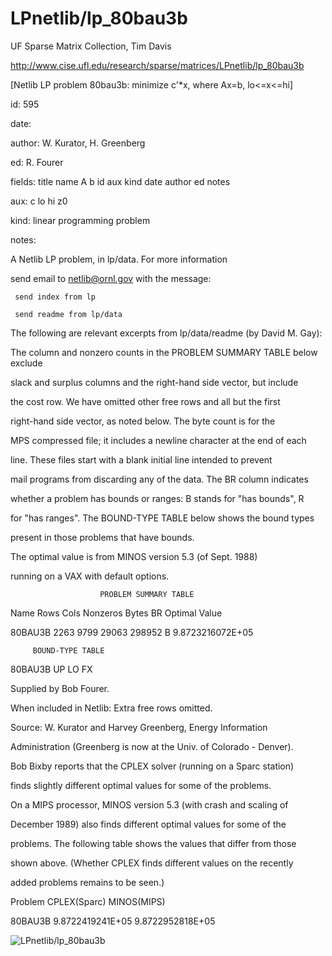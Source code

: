 # LPnetlib/lp_80bau3b

 UF Sparse Matrix Collection, Tim Davis

 http://www.cise.ufl.edu/research/sparse/matrices/LPnetlib/lp_80bau3b

 [Netlib LP problem 80bau3b: minimize c'*x, where Ax=b, lo<=x<=hi]

 id: 595

 date: 

 author: W. Kurator, H. Greenberg

 ed: R. Fourer

 fields: title name A b id aux kind date author ed notes

 aux: c lo hi z0

 kind: linear programming problem

 notes:

 A Netlib LP problem, in lp/data.  For more information                    

 send email to netlib@ornl.gov with the message:                           

                                                                           

 	 send index from lp                                                      

 	 send readme from lp/data                                                

                                                                           

 The following are relevant excerpts from lp/data/readme (by David M. Gay):

                                                                           

 The column and nonzero counts in the PROBLEM SUMMARY TABLE below exclude  

 slack and surplus columns and the right-hand side vector, but include     

 the cost row.  We have omitted other free rows and all but the first      

 right-hand side vector, as noted below.  The byte count is for the        

 MPS compressed file; it includes a newline character at the end of each   

 line.  These files start with a blank initial line intended to prevent    

 mail programs from discarding any of the data.  The BR column indicates   

 whether a problem has bounds or ranges:  B stands for "has bounds", R     

 for "has ranges".  The BOUND-TYPE TABLE below shows the bound types       

 present in those problems that have bounds.                               

                                                                           

 The optimal value is from MINOS version 5.3 (of Sept. 1988)               

 running on a VAX with default options.                                    

                                                                           

                        PROBLEM SUMMARY TABLE                              

                                                                           

 Name       Rows   Cols   Nonzeros    Bytes  BR      Optimal Value         

 80BAU3B    2263   9799    29063     298952  B     9.8723216072E+05        

                                                                           

         BOUND-TYPE TABLE                                                  

 80BAU3B    UP LO FX                                                       

                                                                           

 Supplied by Bob Fourer.                                                   

                                                                           

 When included in Netlib: Extra free rows omitted.                         

                                                                           

 Source: W. Kurator and Harvey Greenberg, Energy Information               

 Administration (Greenberg is now at the Univ. of Colorado - Denver).      

                                                                           

 Bob Bixby reports that the CPLEX solver (running on a Sparc station)      

 finds slightly different optimal values for some of the problems.         

 On a MIPS processor, MINOS version 5.3 (with crash and scaling of         

 December 1989) also finds different optimal values for some of the        

 problems.  The following table shows the values that differ from those    

 shown above.  (Whether CPLEX finds different values on the recently       

 added problems remains to be seen.)                                       

                                                                           

 Problem        CPLEX(Sparc)          MINOS(MIPS)                          

 80BAU3B      9.8722419241E+05     9.8722952818E+05                        

![LPnetlib/lp_80bau3b](http://yifanhu.net/GALLERY/GRAPHS/GIF_SMALL/LPnetlib@lp_80bau3b.gif)
